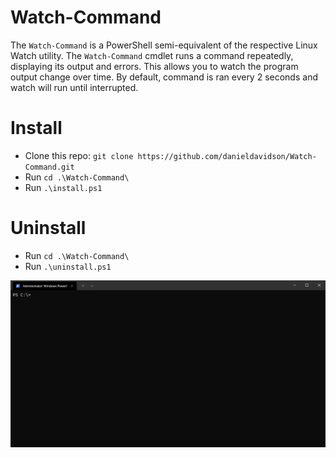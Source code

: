 # Watch-Command
The `Watch-Command` is a PowerShell semi-equivalent of the respective Linux Watch utility. The `Watch-Command` cmdlet runs a command repeatedly, displaying its output and errors.  This allows you to watch the program output change over time. By default, command is ran every 2 seconds and watch will run until interrupted.

# Install
- Clone this repo: `git clone https://github.com/danieldavidson/Watch-Command.git`
- Run `cd .\Watch-Command\`
- Run `.\install.ps1`

# Uninstall
- Run `cd .\Watch-Command\`
- Run `.\uninstall.ps1`

![](img/example-watch-command.gif)
